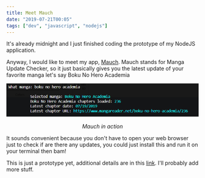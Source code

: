 ```yaml
---
title: Meet Mauch
date: "2019-07-21T00:05"
tags: ["dev", "javascript", "nodejs"]
---
```


It's already midnight and I just finished coding the prototype of my NodeJS application. 

Anyway, I would like to meet my app, <a href="https://github.com/ThanMatt/manga-update-checker" target="_blank" rel="noopener noreferrer">Mauch</a>. Mauch stands for Manga Update Checker, so it just basically gives you the latest update of your favorite manga let's say Boku No Hero Academia

![Mauch-in-action](mauch.png)
<center><i>Mauch in action</i></center>

It sounds convenient because you don't have to open your web browser just to check if are there any updates, you could just install this and run it on your terminal then bam!

This is just a prototype yet, additional details are in this <a href="https://github.com/ThanMatt/manga-update-checker" target="_blank" rel="noopener noreferrer">link</a>. I'll probably add more stuff.